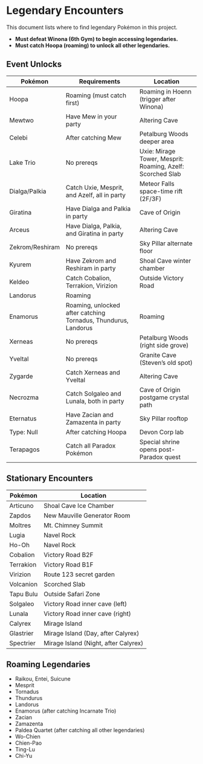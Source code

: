 # Legendary Encounters

This document lists where to find legendary Pokémon in this project.

- **Must defeat Winona (6th Gym) to begin accessing legendaries.**
- **Must catch Hoopa (roaming) to unlock all other legendaries.**

## Event Unlocks

| Pokémon         | Requirements                                                    | Location                                               |
|-----------------|-----------------------------------------------------------------|--------------------------------------------------------|
| Hoopa           | Roaming (must catch first)                                      | Roaming in Hoenn (trigger after Winona)                |
| Mewtwo          | Have Mew in your party                                          | Altering Cave                                          |
| Celebi          | After catching Mew                                              | Petalburg Woods deeper area                            |
| Lake Trio       | No prereqs                                                      | Uxie: Mirage Tower, Mesprit: Roaming, Azelf: Scorched Slab |
| Dialga/Palkia   | Catch Uxie, Mesprit, and Azelf, all in party                    | Meteor Falls space-time rift (2F/3F)                   |
| Giratina        | Have Dialga and Palkia in party                                 | Cave of Origin                                         |
| Arceus          | Have Dialga, Palkia, and Giratina in party                      | Altering Cave                                          |
| Zekrom/Reshiram | No prereqs                                                      | Sky Pillar alternate floor                             |
| Kyurem          | Have Zekrom and Reshiram in party                               | Shoal Cave winter chamber                              |
| Keldeo          | Catch Cobalion, Terrakion, Virizion                             | Outside Victory Road                                   |
| Landorus        | Roaming                                                         |                                                        |
| Enamorus        | Roaming, unlocked after catching Tornadus, Thundurus, Landorus  | Roaming                                                |
| Xerneas         | No prereqs                                                      | Petalburg Woods (right side grove)                     |
| Yveltal         | No prereqs                                                      | Granite Cave (Steven’s old spot)                       |
| Zygarde         | Catch Xerneas and Yveltal                                       | Altering Cave                                          |
| Necrozma        | Catch Solgaleo and Lunala, both in party                        | Cave of Origin postgame crystal path                   |
| Eternatus       | Have Zacian and Zamazenta in party                              | Sky Pillar rooftop                                     |
| Type: Null      | After catching Hoopa                                           | Devon Corp lab                                         |
| Terapagos       | Catch all Paradox Pokémon                                       | Special shrine opens post-Paradox quest                |

## Stationary Encounters

| Pokémon   | Location                             |
|-----------|--------------------------------------|
| Articuno  | Shoal Cave Ice Chamber               |
| Zapdos    | New Mauville Generator Room          |
| Moltres   | Mt. Chimney Summit                   |
| Lugia     | Navel Rock                           |
| Ho-Oh     | Navel Rock                           |
| Cobalion  | Victory Road B2F                     |
| Terrakion | Victory Road B1F                     |
| Virizion  | Route 123 secret garden              |
| Volcanion | Scorched Slab                        |
| Tapu Bulu | Outside Safari Zone                  |
| Solgaleo  | Victory Road inner cave (left)       |
| Lunala    | Victory Road inner cave (right)      |
| Calyrex   | Mirage Island                        |
| Glastrier | Mirage Island (Day, after Calyrex)   |
| Spectrier | Mirage Island (Night, after Calyrex) |

## Roaming Legendaries

- Raikou, Entei, Suicune
- Mesprit
- Tornadus
- Thundurus
- Landorus
- Enamorus (after catching Incarnate Trio)
- Zacian
- Zamazenta
- Paldea Quartet (after catching all other legendaries)
- Wo-Chien
- Chien-Pao
- Ting-Lu
- Chi-Yu

